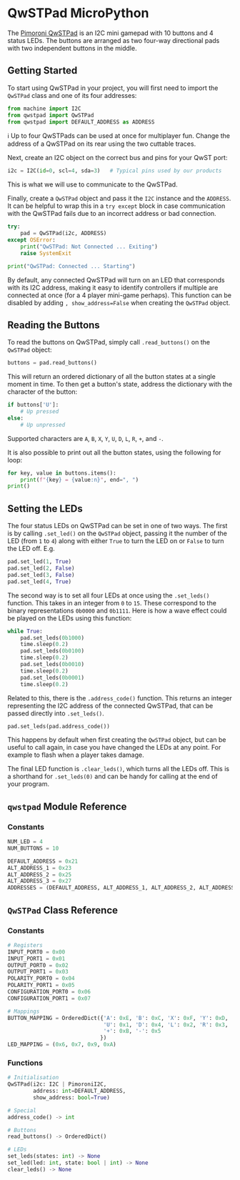# QwSTPad MicroPython

The [Pimoroni QwSTPad](https://shop.pimoroni.com/products/qwstpad) is an I2C mini gamepad with 10 buttons and 4 status LEDs. The buttons are arranged as two four-way directional pads with two independent buttons in the middle.


## Getting Started

To start using QwSTPad in your project, you will first need to import the `QwSTPad` class and one of its four addresses:

```python
from machine import I2C
from qwstpad import QwSTPad
from qwstpad import DEFAULT_ADDRESS as ADDRESS
```

:information_source: Up to four QwSTPads can be used at once for multiplayer fun. Change the address of a QwSTPad on its rear using the two cuttable traces.

Next, create an I2C object on the correct bus and pins for your QwST port:

```python
i2c = I2C(id=0, scl=4, sda=3)   # Typical pins used by our products
```

This is what we will use to communicate to the QwSTPad.

Finally, create a `QwSTPad` object and pass it the `I2C` instance and the `ADDRESS`. It can be helpful to wrap this in a `try except` block in case communication with the QwSTPad fails due to an incorrect address or bad connection.

```python
try:
    pad = QwSTPad(i2c, ADDRESS)
except OSError:
    print("QwSTPad: Not Connected ... Exiting")
    raise SystemExit

print("QwSTPad: Connected ... Starting")
```

By default, any connected QwSTPad will turn on an LED that corresponds with its I2C address, making it easy to identify controllers if multiple are connected at once (for a 4 player mini-game perhaps). This function can be disabled by adding `, show_address=False` when creating the `QwSTPad` object.


## Reading the Buttons

To read the buttons on QwSTPad, simply call `.read_buttons()` on the `QwSTPad` object:

```python
buttons = pad.read_buttons()
```

This will return an ordered dictionary of all the button states at a single moment in time. To then get a button's state, address the dictionary with the character of the button:

```python
if buttons['U']:
    # Up pressed
else:
    # Up unpressed
```

Supported characters are `A`, `B`, `X`, `Y`, `U`, `D`, `L`, `R`, `+`, and `-`.

It is also possible to print out all the button states, using the following for loop:

```python
for key, value in buttons.items():
    print(f"{key} = {value:n}", end=", ")
print()
```

## Setting the LEDs

The four status LEDs on QwSTPad can be set in one of two ways. The first is by calling `.set_led()` on the `QwSTPad` object, passing it the number of the LED (from `1` to `4`) along with either `True` to turn the LED on or `False` to turn the LED off. E.g.

```python
pad.set_led(1, True)
pad.set_led(2, False)
pad.set_led(3, False)
pad.set_led(4, True)
```

The second way is to set all four LEDs at once using the `.set_leds()` function. This takes in an integer from `0` to `15`. These correspond to the binary representations `0b0000` and `0b1111`. Here is how a wave effect could be played on the LEDs using this function:

```python
while True:
    pad.set_leds(0b1000)
    time.sleep(0.2)
    pad.set_leds(0b0100)
    time.sleep(0.2)
    pad.set_leds(0b0010)
    time.sleep(0.2)
    pad.set_leds(0b0001)
    time.sleep(0.2)
```

Related to this, there is the `.address_code()` function. This returns an integer representing the I2C address of the connected QwSTPad, that can be passed directly into `.set_leds()`.

```python
pad.set_leds(pad.address_code())
```

This happens by default when first creating the `QwSTPad` object, but can be useful to call again, in case you have changed the LEDs at any point. For example to flash when a player takes damage.

The final LED function is `.clear_leds()`, which turns all the LEDs off. This is a shorthand for `.set_leds(0)` and can be handy for calling at the end of your program.


## `qwstpad` Module Reference

### Constants

```python
NUM_LED = 4
NUM_BUTTONS = 10

DEFAULT_ADDRESS = 0x21
ALT_ADDRESS_1 = 0x23
ALT_ADDRESS_2 = 0x25
ALT_ADDRESS_3 = 0x27
ADDRESSES = (DEFAULT_ADDRESS, ALT_ADDRESS_1, ALT_ADDRESS_2, ALT_ADDRESS_3)
```

## `QwSTPad` Class Reference

### Constants

```python
# Registers
INPUT_PORT0 = 0x00
INPUT_PORT1 = 0x01
OUTPUT_PORT0 = 0x02
OUTPUT_PORT1 = 0x03
POLARITY_PORT0 = 0x04
POLARITY_PORT1 = 0x05
CONFIGURATION_PORT0 = 0x06
CONFIGURATION_PORT1 = 0x07

# Mappings
BUTTON_MAPPING = OrderedDict({'A': 0xE, 'B': 0xC, 'X': 0xF, 'Y': 0xD,
                              'U': 0x1, 'D': 0x4, 'L': 0x2, 'R': 0x3,
                              '+': 0xB, '-': 0x5
                             })
LED_MAPPING = (0x6, 0x7, 0x9, 0xA)
```

### Functions

```python
# Initialisation
QwSTPad(i2c: I2C | PimoroniI2C,
        address: int=DEFAULT_ADDRESS,
        show_address: bool=True)

# Special
address_code() -> int

# Buttons
read_buttons() -> OrderedDict()

# LEDs
set_leds(states: int) -> None
set_led(led: int, state: bool | int) -> None
clear_leds() -> None
```